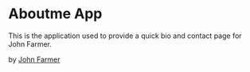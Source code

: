 # Aboutme App

This is the application used to provide a quick bio and contact page for John Farmer.  

by [John Farmer](www.linkedin.com/in/johnfarmer87/)